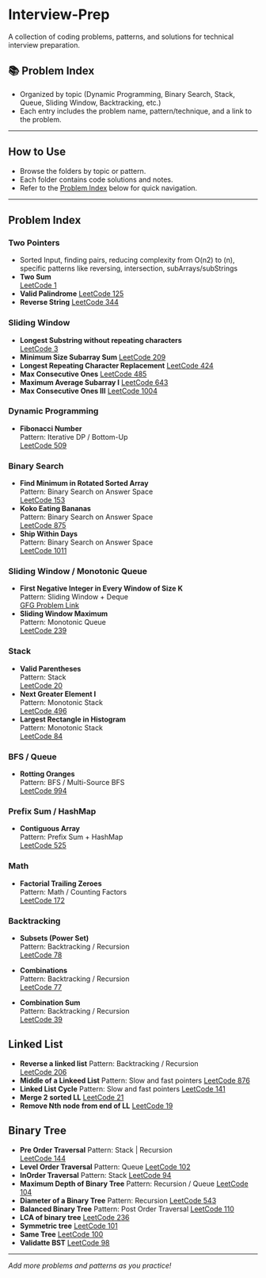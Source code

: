 # Interview-Prep

A collection of coding problems, patterns, and solutions for technical interview preparation.

## 📚 Problem Index

- Organized by topic (Dynamic Programming, Binary Search, Stack, Queue, Sliding Window, Backtracking, etc.)
- Each entry includes the problem name, pattern/technique, and a link to the problem.

---

## How to Use

- Browse the folders by topic or pattern.
- Each folder contains code solutions and notes.
- Refer to the [Problem Index](#problem-index) below for quick navigation.

---

## Problem Index

### Two Pointers
- Sorted Input, finding pairs, reducing complexity from O(n2) to (n), specific patterns like reversing, intersection, subArrays/subStrings
- **Two Sum**  
  [LeetCode 1](https://leetcode.com/problems/two-sum/)
- **Valid Palindrome**
  [LeetCode 125](https://leetcode.com/problems/valid-palindrome/)
- **Reverse String**
  [LeetCode 344](https://leetcode.com/problems/reverse-string/)

### Sliding Window
- **Longest Substring without repeating characters**  
  [LeetCode 3](https://leetcode.com/problems/longest-substring-without-repeating-characters/)
- **Minimum Size Subarray Sum**
  [LeetCode 209](https://leetcode.com/problems/minimum-size-subarray-sum/)
- **Longest Repeating Character Replacement**
  [LeetCode 424](https://leetcode.com/problems/longest-repeating-character-replacement/)
- **Max Consecutive Ones**
  [LeetCode 485](https://leetcode.com/problems/max-consecutive-ones/)
- **Maximum Average Subarray I**
  [LeetCode 643](https://leetcode.com/problems/maximum-average-subarray-i/)
- **Max Consecutive Ones III**
  [LeetCode 1004](https://leetcode.com/problems/max-consecutive-ones-iii/)

### Dynamic Programming
- **Fibonacci Number**  
  Pattern: Iterative DP / Bottom-Up  
  [LeetCode 509](https://leetcode.com/problems/fibonacci-number/)

### Binary Search
- **Find Minimum in Rotated Sorted Array**  
  Pattern: Binary Search on Answer Space  
  [LeetCode 153](https://leetcode.com/problems/find-minimum-in-rotated-sorted-array/)
- **Koko Eating Bananas**  
  Pattern: Binary Search on Answer Space  
  [LeetCode 875](https://leetcode.com/problems/koko-eating-bananas/)
- **Ship Within Days**  
  Pattern: Binary Search on Answer Space  
  [LeetCode 1011](https://leetcode.com/problems/capacity-to-ship-packages-within-d-days/)

### Sliding Window / Monotonic Queue
- **First Negative Integer in Every Window of Size K**  
  Pattern: Sliding Window + Deque  
  [GFG Problem Link](https://practice.geeksforgeeks.org/problems/first-negative-integer-in-every-window-of-size-k/0)
- **Sliding Window Maximum**  
  Pattern: Monotonic Queue  
  [LeetCode 239](https://leetcode.com/problems/sliding-window-maximum/)

### Stack
- **Valid Parentheses**  
  Pattern: Stack  
  [LeetCode 20](https://leetcode.com/problems/valid-parentheses/)
- **Next Greater Element I**  
  Pattern: Monotonic Stack  
  [LeetCode 496](https://leetcode.com/problems/next-greater-element-i/)
- **Largest Rectangle in Histogram**  
  Pattern: Monotonic Stack  
  [LeetCode 84](https://leetcode.com/problems/largest-rectangle-in-histogram/)

### BFS / Queue
- **Rotting Oranges**  
  Pattern: BFS / Multi-Source BFS  
  [LeetCode 994](https://leetcode.com/problems/rotting-oranges/)

### Prefix Sum / HashMap
- **Contiguous Array**  
  Pattern: Prefix Sum + HashMap  
  [LeetCode 525](https://leetcode.com/problems/contiguous-array/)

### Math
- **Factorial Trailing Zeroes**  
  Pattern: Math / Counting Factors  
  [LeetCode 172](https://leetcode.com/problems/factorial-trailing-zeroes/)

### Backtracking
- **Subsets (Power Set)**  
  Pattern: Backtracking / Recursion  
  [LeetCode 78](https://leetcode.com/problems/subsets/)

- **Combinations**  
  Pattern: Backtracking / Recursion  
  [LeetCode 77](https://leetcode.com/problems/combinations/)
- **Combination Sum**  
  Pattern: Backtracking / Recursion  
  [LeetCode 39](https://leetcode.com/problems/combination-sum/)

## Linked List

- **Reverse a linked list**
  Pattern: Backtracking / Recursion  
  [LeetCode 206](https://leetcode.com/problems/reverse-linked-list/)
- **Middle of a Linkeed List**
  Pattern: Slow and fast pointers 
  [LeetCode 876](https://leetcode.com/problems/middle-of-the-linked-list/)
- **Linked List Cycle**
  Pattern: Slow and fast pointers
  [LeetCode 141](https://leetcode.com/problems/linked-list-cycle/)
- **Merge 2 sorted LL**
  [LeetCode 21](https://leetcode.com/problems/merge-two-sorted-lists/)
- **Remove Nth node from end of LL**
  [LeetCode 19](https://leetcode.com/problems/remove-nth-node-from-end-of-list/)

## Binary Tree

- **Pre Order Traversal**
  Pattern: Stack | Recursion  
  [LeetCode 144](https://leetcode.com/problems/binary-tree-preorder-traversal/)
- **Level Order Traversal**
  Pattern: Queue 
  [LeetCode 102](https://leetcode.com/problems/binary-tree-level-order-traversal/)
- **InOrder Traversal**
  Pattern: Stack 
  [LeetCode 94](https://leetcode.com/problems/binary-tree-inorder-traversal/)
- **Maximum Depth of Binary Tree**
  Pattern: Recursion / Queue 
  [LeetCode 104](https://leetcode.com/problems/maximum-depth-of-binary-tree/)
- **Diameter of a Binary Tree**
  Pattern: Recursion
  [LeetCode 543](https://leetcode.com/problems/diameter-of-binary-tree/)
- **Balanced Binary Tree**
  Pattern: Post Order Traversal
  [LeetCode 110](https://leetcode.com/problems/balanced-binary-tree/)
- **LCA of binary tree**
  [LeetCode 236](https://leetcode.com/problems/lowest-common-ancestor-of-a-binary-tree/)
- **Symmetric tree**
  [LeetCode 101](https://leetcode.com/problems/symmetric-tree/)
- **Same Tree**
  [LeetCode 100](https://leetcode.com/problems/same-tree/)
- **Validatte BST**
  [LeetCode 98](https://leetcode.com/problems/validate-binary-search-tree/)

---

_Add more problems and patterns as you practice!_